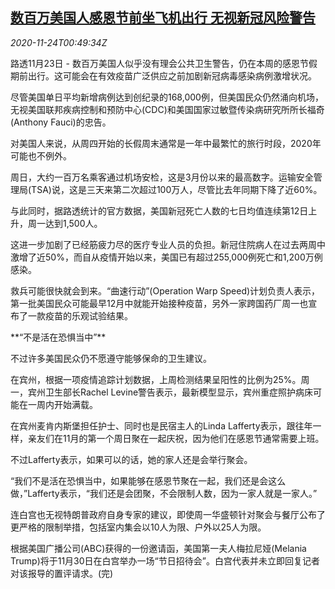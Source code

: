 <!--1606179314000-->
[数百万美国人感恩节前坐飞机出行 无视新冠风险警告](https://cn.reuters.com/article/usa-holiday-travel-covid19-1123-idCNKBS28402F)
------

<div><i>2020-11-24T00:49:34Z</i></div><p>路透11月23日 - 数百万美国人似乎没有理会公共卫生警告，仍在本周的感恩节假期前出行。这可能会在有效疫苗广泛供应之前加剧新冠病毒感染病例激增状况。</p><p>尽管美国单日平均新增病例达到创纪录的168,000例，但美国民众仍然涌向机场，无视美国联邦疾病控制和预防中心(CDC)和美国国家过敏暨传染病研究所所长福奇(Anthony Fauci)的忠告。</p><p>对美国人来说，从周四开始的长假周末通常是一年中最繁忙的旅行时段，2020年可能也不例外。</p><p>周日，大约一百万名乘客通过机场安检，这是3月份以来的最高数字。运输安全管理局(TSA)说，这是三天来第二次超过100万人，尽管比去年同期下降了近60%。</p><p>与此同时，据路透统计的官方数据，美国新冠死亡人数的七日均值连续第12日上升，周一达到1,500人。</p><p>这进一步加剧了已经筋疲力尽的医疗专业人员的负担。新冠住院病人在过去两周中激增了近50%，而自从疫情开始以来，美国已有超过255,000例死亡和1,200万例感染。</p><p>救兵可能很快就会到来。“曲速行动”(Operation Warp Speed)计划负责人表示，第一批美国民众可能最早12月中就能开始接种疫苗，另外一家跨国药厂周一也宣布了一款疫苗的乐观试验结果。</p><p>**“不是活在恐惧当中”**</p><p>不过许多美国民众仍不愿遵守能够保命的卫生建议。</p><p>在宾州，根据一项疫情追踪计划数据，上周检测结果呈阳性的比例为25%。周一，宾州卫生部长Rachel Levine警告表示，最新模型显示，宾州重症照护病床可能在一周内开始满载。</p><p>在宾州麦肯内斯堡担任护士、同时也是民宿主人的Linda Lafferty表示，跟往年一样，亲友们在11月的第一个周日聚在一起庆祝，因为他们在感恩节通常需要上班。</p><p>不过Lafferty表示，如果可以的话，她的家人还是会举行聚会。</p><p>“我们不是活在恐惧当中，如果能够在感恩节聚在一起，我们还是会这么做，”Lafferty表示，“我们还是会团聚，不会限制人数，因为一家人就是一家人。”</p><p>连白宫也无视特朗普政府自身专家的建议，即使周一华盛顿针对聚会与餐厅公布了更严格的限制举措，包括室内集会以10人为限、户外以25人为限。</p><p>根据美国广播公司(ABC)获得的一份邀请函，美国第一夫人梅拉尼娅(Melania Trump)将于11月30日在白宫举办一场“节日招待会”。白宫代表并未立即回复记者对该报导的置评请求。(完)</p>
